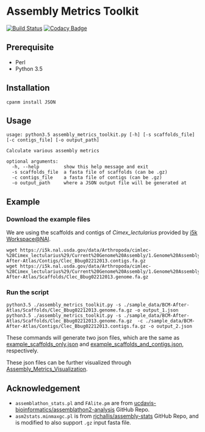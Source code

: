 # Assembly Metrics Toolkit

[![Build Status](https://travis-ci.org/NAL-i5K/Assembly_Metrics_Toolkit.svg?branch=master)](https://travis-ci.org/NAL-i5K/Assembly_Metrics_Toolkit)
[![Codacy Badge](https://api.codacy.com/project/badge/Grade/485c473433484161a68b11ca734ef949)](https://www.codacy.com/app/hsiaoyi0504/Assembly_Metrics_Toolkit?utm_source=github.com&amp;utm_medium=referral&amp;utm_content=hsiaoyi0504/Assembly_Metrics_Toolkit&amp;utm_campaign=Badge_Grade)

## Prerequisite

* Perl
* Python 3.5

## Installation

`cpanm install JSON`

## Usage

``` shell
usage: python3.5 assembly_metrics_toolkit.py [-h] [-s scaffolds_file]
[-c contigs_file] [-o output_path]

Calculate various assembly metrics

optional arguments:
  -h, --help         show this help message and exit
  -s scaffolds_file  a fasta file of scaffolds (can be .gz)
  -c contigs_file    a fasta file of contigs (can be .gz)
  -o output_path     where a JSON output file will be generated at
```

## Example

### Download the example files

We are using the scaffolds and contigs of *Cimex_lectularius* provided by [i5k Workspace@NAl](https://i5k.nal.usda.gov/Cimex_lectularius).

``` shell
wget https://i5k.nal.usda.gov/data/Arthropoda/cimlec-%28Cimex_lectularius%29/Current%20Genome%20Assembly/1.Genome%20Assembly/BCM-After-Atlas/Contigs/Clec_Bbug02212013.contigs.fa.gz
wget https://i5k.nal.usda.gov/data/Arthropoda/cimlec-%28Cimex_lectularius%29/Current%20Genome%20Assembly/1.Genome%20Assembly/BCM-After-Atlas/Scaffolds/Clec_Bbug02212013.genome.fa.gz
```

### Run the script

```
python3.5 ./assembly_metrics_toolkit.py -s ./sample_data/BCM-After-Atlas/Scaffolds/Clec_Bbug02212013.genome.fa.gz -o output_1.json
python3.5 ./assembly_metrics_toolkit.py -s ./sample_data/BCM-After-Atlas/Scaffolds/Clec_Bbug02212013.genome.fa.gz  -c ./sample_data/BCM-After-Atlas/Contigs/Clec_Bbug02212013.contigs.fa.gz -o output_2.json
```

These commands will generate two json files, which are the same as [example_scaffolds_only.json](example/example_scaffolds_only.json) and [example_scaffolds_and_contigs.json](example/example_scaffolds_and_contigs.json), respectively.

These json files can be further visualized through [Assembly_Metrics_Visualization](https://github.com/NAL-i5K/Assembly_Metrics_Visualization).

## Acknowledgement

 * `assemblathon_stats.pl` and `FAlite.pm` are from [ucdavis-bioinformatics/assemblathon2-analysis](https://github.com/ucdavis-bioinformatics/assemblathon2-analysis) GitHub Repo.
 * `asm2stats.minmaxgc.pl` is from [rjchallis/assembly-stats](https://github.com/rjchallis/assembly-stats) GitHub Repo, and is modified to also support `.gz` input fasta file.
